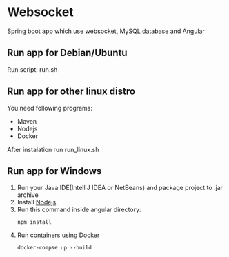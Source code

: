 # Websocket
Spring boot app which use websocket, MySQL database and Angular
## Run app for Debian/Ubuntu
Run script: run.sh
## Run app for other linux distro 
You need following programs:
- Maven
- Nodejs
- Docker

After instalation run run_linux.sh
## Run app for Windows
1. Run your Java IDE(IntelliJ IDEA or NetBeans) and package project to .jar archive
2. Install [Nodejs](https://nodejs.org/en/)
3. Run this command inside angular directory:
    ```
    npm install
    ```
4. Run containers using Docker
    ```ps
    docker-compse up --build
    ```
